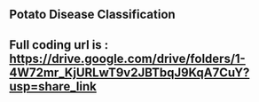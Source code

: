 ## Potato Disease Classification
## Full coding url is : https://drive.google.com/drive/folders/1-4W72mr_KjURLwT9v2JBTbqJ9KqA7CuY?usp=share_link
